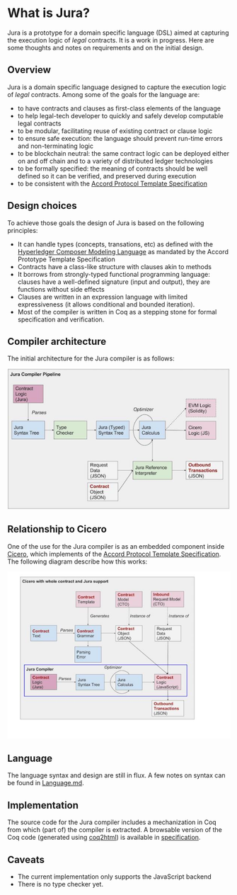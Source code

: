 # What is Jura?

Jura is a prototype for a domain specific language (DSL) aimed at
capturing the execution logic of _legal_ contracts. It is a work in
progress. Here are some thoughts and notes on requirements and on the
initial design.

## Overview

Jura is a domain specific language designed to capture the execution logic of _legal_ contracts. Among some of the goals for the language are:
- to have contracts and clauses as first-class elements of the language
- to help legal-tech developer to quickly and safely develop computable legal contracts
- to be modular, facilitating reuse of existing contract or clause logic
- to ensure safe execution: the language should prevent run-time errors and non-terminating logic
- to be blockchain neutral: the same contract logic can be deployed either on and off chain and to a variety of distributed ledger technologies
- to be formally specified: the meaning of contracts should be well defined so it can be verified, and preserved during execution
- to be consistent with the [Accord Protocol Template Specification](https://docs.google.com/document/d/1UacA_r2KGcBA2D4voDgGE8jqid-Uh4Dt09AE-shBKR0)

## Design choices

To achieve those goals the design of Jura is based on the following principles:
- It can handle types (concepts, transations, etc) as defined with the [Hyperledger Composer Modeling Language](https://hyperledger.github.io/composer/reference/cto_language.html) as mandated by the Accord Prototype Template Specification
- Contracts have a class-like structure with clauses akin to methods
- It borrows from strongly-typed functional programming language: clauses have a well-defined signature (input and output), they are functions without side effects
- Clauses are written in an expression language with limited expressiveness (it allows conditional and bounded iteration).
- Most of the compiler is written in Coq as a stepping stone for formal specification and verification.

## Compiler architecture

The initial architecture for the Jura compiler is as follows:

![alt text](./compilerstack.jpg "Jura Compiler")

## Relationship to Cicero

One of the use for the Jura compiler is as an embedded component inside [Cicero](https://github.com/accordproject/cicero), which implements of the [Accord Protocol Template Specification](https://docs.google.com/document/d/1UacA_r2KGcBA2D4voDgGE8jqid-Uh4Dt09AE-shBKR0). The following diagram describe how this works:

![alt text](./ciceroembed.jpg "Jura inside Cicero")

## Language

The language syntax and design are still in flux. A few notes on
syntax can be found in [Language.md](Language.md).

## Implementation

The source code for the Jura compiler includes a mechanization in Coq
from which (part of) the compiler is extracted. A browsable version of
the Coq code (generated using
[coq2html](https://github.com/xavierleroy/coq2html)) is available in
[specification](specification/index.md).

## Caveats

- The current implementation only supports the JavaScript backend
- There is no type checker yet.

